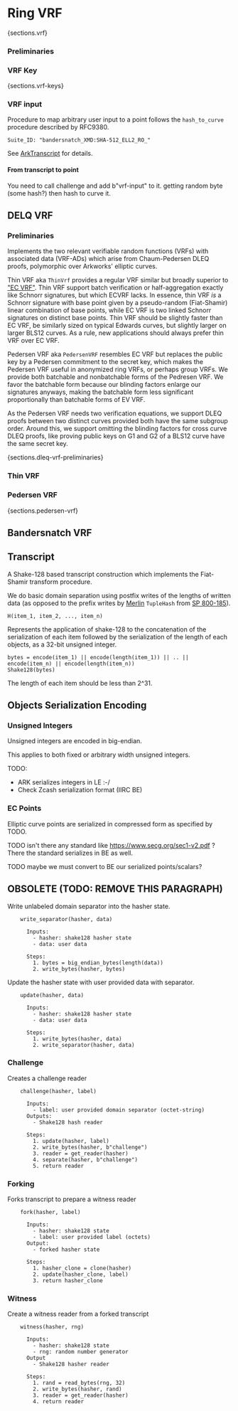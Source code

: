 # Ring VRF

{sections.vrf}


### Preliminaries 


### VRF Key

{sections.vrf-keys}

### VRF input

Procedure to map arbitrary user input to a point follows the `hash_to_curve`
procedure described by RFC9380.

    Suite_ID: "bandersnatch_XMD:SHA-512_ELL2_RO_"

See [ArkTranscript](TODO) for details.

#### From transcript to point

You need to call challenge and add b"vrf-input" to it. getting random byte (some hash?)
then hash to curve it. 

## DELQ VRF

### Preliminaries

Implements the two relevant verifiable random functions (VRFs) with
associated data (VRF-ADs) which arise from Chaum-Pedersen DLEQ proofs,
polymorphic over Arkworks' elliptic curves.

Thin VRF aka `ThinVrf` provides a regular VRF similar but broadly superior
to ["EC VRF"](https://www.ietf.org/id/draft-irtf-cfrg-vrf-15.html).
Thin VRF support batch verification or half-aggregation exactly like
Schnorr signatures, but which ECVRF lacks.
In essence, thin VRF *is* a Schnorr signature with base point given by
a pseudo-random (Fiat-Shamir) linear combination of base points, while
EC VRF is two linked Schnorr signatures on distinct base points.
Thin VRF should be slightly faster than EC VRF, be similarly sized on
typical Edwards curves, but slightly larger on larger BLS12 curves.
As a rule, new applications should always prefer thin VRF over EC VRF.

Pedersen VRF aka `PedersenVRF` resembles EC VRF but replaces the
public key by a Pedersen commitment to the secret key, which makes the
Pedersen VRF useful in anonymized ring VRFs, or perhaps group VRFs.
We provide both batchable and nonbatchable forms of the Pedresen VRF.
We favor the batchable form because our blinding factors enlarge our
signatures anyways, making the batchable form less significant
proportionally than batchable forms of EV VRF.

As the Pedersen VRF needs two verification equations, we support
DLEQ proofs between two distinct curves provided both have the same
subgroup order.  Around this, we support omitting the blinding factors
for  cross curve DLEQ proofs, like proving public keys on G1 and G2
of a BLS12 curve have the same secret key.

{sections.dleq-vrf-preliminaries}

### Thin VRF

### Pedersen VRF

{sections.pedersen-vrf}

## Bandersnatch VRF

## Transcript

A Shake-128 based transcript construction which implements the Fiat-Shamir
transform procedure.

We do basic domain separation using postfix writes of the lengths of written
data (as opposed to the prefix writes by [Merlin](https://merlin.cool)
`TupleHash` from [SP 800-185](https://csrc.nist.gov/pubs/sp/800/185/final)).

    H(item_1, item_2, ..., item_n)

Represents the application of shake-128 to the concatenation of the serialization of each item
followed by the serialization of the length of each objects, as a 32-bit unsigned integer.

    bytes = encode(item_1) || encode(length(item_1)) || .. || encode(item_n) || encode(length(item_n))
    Shake128(bytes)

The length of each item should be less than 2^31.

## Objects Serialization Encoding

### Unsigned Integers

Unsigned integers are encoded in big-endian.

This applies to both fixed or arbitrary width unsigned integers.

TODO:
- ARK serializes integers in LE :-/
- Check Zcash serialization format (IIRC BE)

### EC Points

Elliptic curve points are serialized in compressed form as specified by TODO.

TODO isn't there any standard like https://www.secg.org/sec1-v2.pdf ?
There the standard serializes in BE as well.

TODO maybe we must convert to BE our serialized points/scalars?


## OBSOLETE (TODO: REMOVE THIS PARAGRAPH)

Write unlabeled domain separator into the hasher state.

```
    write_separator(hasher, data)

      Inputs:
        - hasher: shake128 hasher state
        - data: user data

      Steps:
        1. bytes = big_endian_bytes(length(data))
        2. write_bytes(hasher, bytes)
```

Update the hasher state with user provided data with separator.

```
    update(hasher, data)

      Inputs:
        - hasher: shake128 hasher state
        - data: user data

      Steps:
        1. write_bytes(hasher, data)
        2. write_separator(hasher, data)
```

### Challenge

Creates a challenge reader

```
    challenge(hasher, label)

      Inputs:
        - label: user provided domain separator (octet-string)
      Outputs:
        - Shake128 hash reader
    
      Steps:
        1. update(hasher, label)
        2. write_bytes(hasher, b"challenge")
        3. reader = get_reader(hasher)
        4. separate(hasher, b"challenge")
        5. return reader
```

### Forking

Forks transcript to prepare a witness reader

```
    fork(hasher, label)

      Inputs:
        - hasher: shake128 state
        - label: user provided label (octets)
      Output:
        - forked hasher state

      Steps:
        1. hasher_clone = clone(hasher)
        2. update(hasher_clone, label)
        3. return hasher_clone
```

### Witness

Create a witness reader from a forked transcript

```
    witness(hasher, rng)  

      Inputs:
        - hasher: shake128 state
        - rng: random number generator
      Output
        - Shake128 hasher reader

      Steps:
        1. rand = read_bytes(rng, 32)
        2. write_bytes(hasher, rand)
        3. reader = get_reader(hasher)
        4. return reader
```
